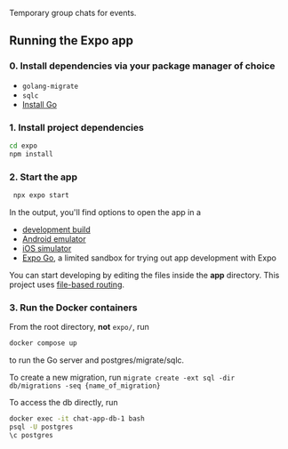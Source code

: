 Temporary group chats for events.

## Running the Expo app

### 0. Install dependencies via your package manager of choice
   - `golang-migrate`
   - `sqlc`
   - [Install Go](https://go.dev/dl/)
### 1. Install project dependencies

   ```bash
   cd expo
   npm install
   ```

### 2. Start the app

   ```bash
    npx expo start
   ```

In the output, you'll find options to open the app in a

- [development build](https://docs.expo.dev/develop/development-builds/introduction/)
- [Android emulator](https://docs.expo.dev/workflow/android-studio-emulator/)
- [iOS simulator](https://docs.expo.dev/workflow/ios-simulator/)
- [Expo Go](https://expo.dev/go), a limited sandbox for trying out app development with Expo

You can start developing by editing the files inside the **app** directory. This project uses [file-based routing](https://docs.expo.dev/router/introduction).


### 3. Run the Docker containers
From the root directory, **not** `expo/`, run

```bash
docker compose up
```
to run the Go server and postgres/migrate/sqlc.

To create a new migration, run `migrate create -ext sql -dir db/migrations -seq {name_of_migration}`

To access the db directly, run
```bash
docker exec -it chat-app-db-1 bash
psql -U postgres
\c postgres
```
